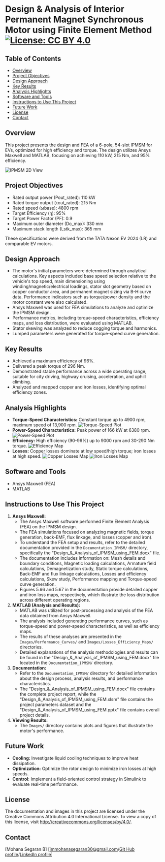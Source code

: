 # Design & Analysis of Interior Permanent Magnet Synchronous Motor using Finite Element Method [![License: CC BY 4.0](https://img.shields.io/badge/License-CC%20BY%204.0-blue.svg)](http://creativecommons.org/licenses/by/4.0/)

## Table of Contents

* [Overview](#overview)
* [Project Objectives](#project-objectives)
* [Design Approach](#design-approach)
* [Key Results](#key-results)
* [Analysis Highlights](#analysis-highlights)
* [Software and Tools](#software-and-tools)
* [Instructions to Use This Project](#instructions-to-use-this-project)
* [Future Work](#future-work)
* [License](#license)
* [Contact](#contact)

## Overview

This project presents the design and FEA of a 6-pole, 54-slot IPMSM for EVs, optimized for high efficiency and torque. The design utilizes Ansys Maxwell and MATLAB, focusing on achieving 110 kW, 215 Nm, and 95% efficiency.

![IPMSM 2D View](Images/IPMSM_2D_View.png)

## Project Objectives

* Rated output power (Pout_rated): 110 kW
* Rated torque output (τout_rated): 215 Nm
* Rated speed (ωbase): 4800 rpm
* Target Efficiency (η): 95%
* Target Power Factor (PF): 0.9
* Maximum outer diameter (Do_max): 330 mm
* Maximum stack length (Lstk_max): 365 mm

These specifications were derived from the TATA Nexon EV 2024 (LR) and comparable EV motors.

## Design Approach

* The motor's initial parameters were determined through analytical calculations. Key aspects included base speed selection relative to the vehicle's top speed, main dimensioning using winding/magnetic/electrical loadings, stator slot geometry based on copper conductor area, and permanent magnet sizing via B-H curve data. Performance indicators such as torque/power density and the motor constant were also calculated.
* Ansys Maxwell was used for FEA simulations to analyze and optimize the IPMSM design.
* Performance metrics, including torque-speed characteristics, efficiency maps, and loss distribution, were evaluated using MATLAB.
* Stator skewing was analyzed to reduce cogging torque and harmonics.
* Lumped parameters were generated for torque-speed curve generation.

## Key Results

* Achieved a maximum efficiency of 96%.
* Delivered a peak torque of 296 Nm.
* Demonstrated stable performance across a wide operating range, suitable for city driving, highway cruising, acceleration, and uphill climbing.
* Analyzed and mapped copper and iron losses, identifying optimal efficiency zones.

## Analysis Highlights

* **Torque-Speed Characteristics:** Constant torque up to 4900 rpm, maximum speed of 13,900 rpm.
    ![Torque-Speed Plot](Images/Performance_Curves/Torque_vs_Speed.png)  
* **Power-Speed Characteristics:** Peak power of 166 kW at 6380 rpm.
    ![Power-Speed Plot](Images/Performance_Curves/Power_vs_Speed.png)
* **Efficiency:** High efficiency (90-96%) up to 9000 rpm and 30-290 Nm torque.
    ![Efficiency Map](Images/Losses_Efficiency_Maps/Efficiency_Map.png)
* **Losses:** Copper losses dominate at low speed/high torque; iron losses at high speed.
    ![Copper Losses Map](Images/Losses_Efficiency_Maps/Copper_Loss_Map.png)
    ![Iron Losses Map](Images/Losses_Efficiency_Maps/Iron_Loss_Map.png)

## Software and Tools

* Ansys Maxwell (FEA)
* MATLAB

## Instructions to Use This Project

1.  **Ansys Maxwell:**
    * The Ansys Maxwell software performed Finite Element Analysis (FEA) on the IPMSM design.
    * The FEA simulations focused on analyzing magnetic fields, torque generation, back-EMF, flux linkage, and losses (copper and iron).
    * To understand the FEA setup and results, refer to the detailed documentation provided in the `Documentation_IPMSM/` directory, specifically the "Design\_&\_Analysis\_of\_IPMSM\_using\_FEM.docx" file.
    * The documentation includes information on: Mesh details and boundary conditions, Magnetic loading calculations, Armature field calculations, Demagnetization study, Static torque calculations, Back-EMF and flux linkage calculations, Losses and efficiency calculations, Skew study, Performance mapping and Torque-speed curve generation.
    * Figures 5.66 and 5.67 in the documentation provide detailed copper and iron loss maps, respectively, which illustrate the loss distribution across different operating regions.
2.  **MATLAB (Analysis and Results):**
    * MATLAB was utilized for post-processing and analysis of the FEA data obtained from Ansys Maxwell.
    * The analysis included generating performance curves, such as torque-speed and power-speed characteristics, as well as efficiency maps.
    * The results of these analyses are presented in the `Images/Performance_Curves/` and `Images/Losses_Efficiency_Maps/` directories.
    * Detailed explanations of the analysis methodologies and results can be found in the "Design\_&\_Analysis\_of\_IPMSM\_using\_FEM.docx" file located in the `Documentation_IPMSM/` directory.
3.  **Documentation:**
    * Refer to the `Documentation_IPMSM/` directory for detailed information about the design process, analysis results, and performance characteristics.
    * The "Design\_&\_Analysis\_of\_IPMSM\_using\_FEM.docx" file contains the complete project report, while the "Design\_&\_Analysis\_of\_IPMSM\_using\_FEM.xlsm" file contains the project parameters dataset and the "Design\_&\_Analysis\_of\_IPMSM\_using\_FEM.pptx" file contains overall project details.
4.  **Viewing Results:**
    * The `Images/` directory contains plots and figures that illustrate the motor's performance.

## Future Work

* **Cooling:** Investigate liquid cooling techniques to improve heat dissipation.
* **Optimization:** Optimize the rotor design to minimize iron losses at high speeds.
* **Control:** Implement a field-oriented control strategy in Simulink to evaluate real-time performance.

## License

The documentation and images in this project are licensed under the Creative Commons Attribution 4.0 International License. To view a copy of this license, visit http://creativecommons.org/licenses/by/4.0/.

## Contact

[Mohana Segaran B]
[immohanasegaran30@gmail.com/[Git Hub profile](https://github.com/MohanaSegaran)/[LinkedIn profile](www.linkedin.com/in/mohana-segaran-322418215)]
